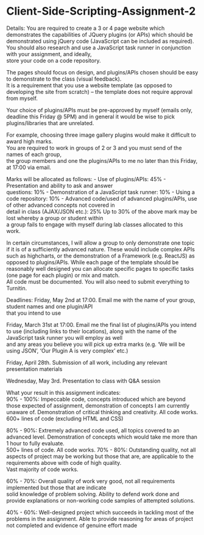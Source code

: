 # Client-Side-Scripting-Assignment-2

Details:	You	are	required	to	create	a	3	or	4	page	website	which	demonstrates	the	capabilities	of	JQuery	plugins	
(or	APIs)	which	should	be	demonstrated	using	jQuery	code	(JavaScript	can	be	included	as	required).	
You	should	also	research	and	use	a	JavaScript	task	runner	in	conjunction	with	your	assignment,	and	ideally,	
store	your	code	on	a	code	repository.		

The	pages	should	focus	on	design,	and	plugins/APIs	chosen	should	be	easy	to	demonstrate	to	the	class	(visual	feedback).			
It	is	a	requirement	that	you	use	a	website	template	(as	opposed	to	developing	the	site	from	scratch)	–
the	template	does	not	require	approval	from	myself.		

Your	choice	of	plugins/APIs	must	be	pre-approved	by	myself	(emails	only,	deadline	this	Friday	@	5PM)	and	in	general	
it	would	be	wise	to	pick	plugins/libraries	that	are	unrelated.	

For	example,	choosing	three	image	gallery	plugins	would	make	it	difficult	to	award	high	marks.		
You	are	required	to	work	in	groups	of	2	or	3	and	you	must	send	of	the	names	of	each	group,	
the	group	members	and	one	the	plugins/APIs	to	me	no	later	than	this	Friday,	at	17:00	via	email.	

Marks	will	be	allocated	as	follows:	- Use	of	plugins/APIs:	45%	- Presentation	and	ability	to	ask	and	answer	
questions:	10%	- Demonstration	of	a	JavaScript	task	runner:	10%	- Using	a	code	repository:	
10%	- Advanced	code/used	of	advanced	plugins/APIs,	use	of	other	advanced	concepts	not	covered	in	
detail	in	class	(AJAX/JSON	etc.):	25%	Up	to	30%	of	the	above	mark	may	be	lost	whereby	a	group	or	student	within	
a	group	fails	to	engage	with	myself	during	lab	classes	allocated	to	this	work.		

In	certain	circumstances,	I	will	allow	a	group	to	only	demonstrate	one	topic	if	it	is	of	a	sufficiently	advanced	nature.	
These	would	include	complex	APIs	such	as	highcharts,	or	the	demonstration	of	a	Framework	(e.g.	ReactJS)	as	opposed	to	plugins/APIs.			While	each	page	of	the	template	should	be	reasonably	well	designed	you	can	allocate	specific	pages	to	specific	tasks	(one	page	for	each	plugin)	or	mix	and	match.		
All	code	must	be	documented.	You	will	also	need	to	submit	everything	to	Turnitin.		
		
Deadlines:		Friday,	May 2nd	at	17:00.	Email	me	with	the	name	of	your	group,	student	names	and	one	plugin/API	
that	you	intend	to	use		

Friday,	March	31st	at	17:00.	Email	me	the	final	list	of	plugins/APIs	you	intend	to	use	(including	links	to	their	locations),	
along	with	the	name	of	the	JavaScript	task	runner	you	will	employ	as	well	
and	any	areas	you	believe	you	will	pick	up	extra	marks	(e.g.	‘We	will	be	using	JSON’,	‘Our	Plugin	A	is	very	complex’	etc.)

Friday,	April	28th.	Submission	of	all	work,	including	any	relevant	presentation	materials		

Wednesday,	May	3rd.	Presentation	to	class	with	Q&A	session		

What	your	result	in	this	assignment	indicates:	
90%	-	100%:	Impeccable	code,	concepts	introduced	which	are	beyond	those	expected	of	assignment,	
demonstration	of	concepts	I	am	currently	unaware	of.	Demonstration	of	critical	thinking	and	creativity.	
All	code	works.	600+	lines	of	code	(excluding	HTML	and	CSS)	

80%	-	90%:	Extremely	advanced	code	used, all	topics	covered	to	an	advanced	level. 
Demonstration	of	concepts	which	would	take	me	more	than	1	hour	to	fully	evaluate.	
500+	lines	of	code.	All	code	works.	70%	-	80%:	Outstanding	quality,	not	all	aspects	of	project	may	be	working
but	those	that	are,	are	applicable	to	the	requirements	above	with	code	of	high	quality.	
Vast	majority	of	code	works.	

60%	-	70%:	Overall	quality	of	work	very	good,	not	all	requirements	implemented	but	those	that	are	indicate	
solid	knowledge	of	problem	solving.	Ability	to	defend	work	done	and	
provide	explanations	or	non-working	code	samples	of	attempted	solutions.	

40%	-	60%:	Well-designed	project	which	succeeds	in	tackling	most	of	the	problems	in	the	assignment.
Able	to	provide	reasoning	for	areas	of	project	not	completed	and	evidence	of	genuine	effort	made
